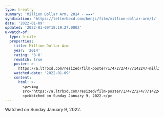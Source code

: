```yaml
---
type: h-entry
summary: 'Million Dollar Arm, 2014 - ★★★'
syndication: 'https://letterboxd.com/benji/film/million-dollar-arm/1/'
date: '2022-01-09'
updated: '2022-01-09T18:19:27.000Z'
u-watch-of:
  type: h-cite
  properties:
    title: Million Dollar Arm
    year: '2014'
    rating: '3.0'
    rewatch: true
    poster: >-
      https://a.ltrbxd.com/resized/film-poster/1/4/2/2/4/7/142247-million-dollar-arm-0-500-0-750-crop.jpg?k=628ef6efdd
    watched-date: '2022-01-09'
    content:
      html: >-
        <p><img
        src="https://a.ltrbxd.com/resized/film-poster/1/4/2/2/4/7/142247-million-dollar-arm-0-500-0-750-crop.jpg?k=628ef6efdd"/></p>
        <p>Watched on Sunday January 9, 2022.</p>
---
```

Watched on Sunday January 9, 2022.
